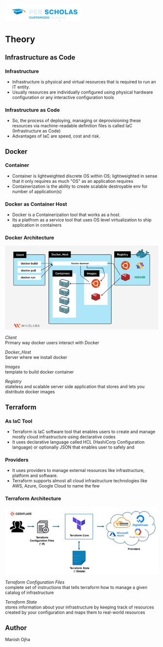 [![Per Scholas](../per_scholas.png)](https://www.perscholas.org) 

# Theory

## Infrastructure as Code

### Infrastructure
 
- Infrastructure is physical and virtual resources that is required to run an IT entity.
- Usually resources are individually configured using physical hardware configuration or any interactive configuration tools 

### Infrastructure as Code 

- So, the process of deploying, managing or deprovisioning these resources via machine-readable definition files is called IaC (Infrastructure as Code)
- Advantages of IaC are speed, cost and risk.


## Docker

### Container

- Container is lightweighted discrete OS within OS; lightweighted in sense that it only requires as much "OS" as an application requires 
- Containerization is the ability to create scalable destroyable env for number of application(s)   

### Docker as Container Host

- Docker is a Containerization tool that works as a host. 
- Its a platfrom as a service tool that uses OS level virtualization to ship application in containers 

### Docker Architecture

![env_var_new](images/docker_arch.png)

*Client* <br>
Primary way docker users interact with Docker

*Docker_Host* <br>
Server where we install docker

*Images* <br>
template to build docker container

*Registry* <br>
stateless and scalable server side application that stores and lets you distribute docker images

## Terraform

### As IaC Tool

- Terraform is IaC software tool that enables users to create and manage mostly cloud infrastructure using declarative codes 
- It uses declarative language called HCL (HashiCorp Configuration language) or optionally JSON that enables user to 
safely and 

### Providers

- It uses providers to manage external resources like infrastructure, platform and software.
- Terraform supports almost all cloud infrastructure technologies like AWS, Azure, Google Cloud to name the few

### Terraform Architecture

![env_var_new](images/terraform_arch.png)


*Terraform Configuration Files* <br>
complete set of instructions that tells terraform how to manage a given catalog of infrastructure

*Terraform State* <br>
stores information about your infrastructure by keeping track of resources created by your configuration and maps them to real-world 
resources

## Author
Manish Ojha